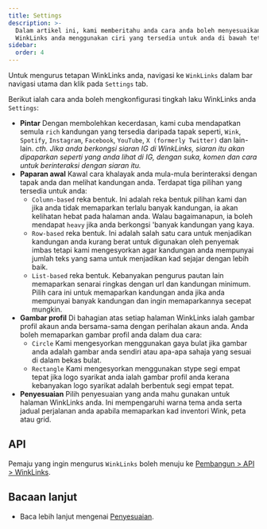 ```yaml
---
title: Settings
description: >-
  Dalam artikel ini, kami memberitahu anda cara anda boleh menyesuaikan halaman
  WinkLinks anda menggunakan ciri yang tersedia untuk anda di bawah tetapan.
sidebar:
  order: 4
---
```

Untuk mengurus tetapan WinkLinks anda, navigasi ke `WinkLinks` dalam bar navigasi utama dan klik pada `Settings` tab.

Berikut ialah cara anda boleh mengkonfigurasi tingkah laku WinkLinks anda `Settings`:

* **Pintar** Dengan membolehkan kecerdasan, kami cuba mendapatkan semula `rich` kandungan yang tersedia daripada tapak seperti, `Wink`, `Spotify`, `Instagram`, `Facebook`, `YouTube`, `X (formerly Twitter)` dan lain-lain. *cth. Jika anda berkongsi siaran IG di WinkLinks, siaran itu akan dipaparkan seperti yang anda lihat di IG, dengan suka, komen dan cara untuk berinteraksi dengan siaran itu.*
* **Paparan awal** Kawal cara khalayak anda mula-mula berinteraksi dengan tapak anda dan melihat kandungan anda. Terdapat tiga pilihan yang tersedia untuk anda:
  * `Column-based` reka bentuk. Ini adalah reka bentuk pilihan kami dan jika anda tidak memaparkan terlalu banyak kandungan, ia akan kelihatan hebat pada halaman anda. Walau bagaimanapun, ia boleh mendapat `heavy` jika anda berkongsi 'banyak kandungan yang kaya.
  * `Row-based` reka bentuk. Ini adalah salah satu cara untuk menjadikan kandungan anda kurang berat untuk digunakan oleh penyemak imbas tetapi kami mengesyorkan agar kandungan anda mempunyai jumlah teks yang sama untuk menjadikan kad sejajar dengan lebih baik.
  * `List-based` reka bentuk. Kebanyakan pengurus pautan lain memaparkan senarai ringkas dengan url dan kandungan minimum. Pilih cara ini untuk memaparkan kandungan anda jika anda mempunyai banyak kandungan dan ingin memaparkannya secepat mungkin.
* **Gambar profil** Di bahagian atas setiap halaman WinkLinks ialah gambar profil akaun anda bersama-sama dengan perihalan akaun anda. Anda boleh memaparkan gambar profil anda dalam dua cara:
  * `Circle` Kami mengesyorkan menggunakan gaya bulat jika gambar anda adalah gambar anda sendiri atau apa-apa sahaja yang sesuai di dalam bekas bulat.
  * `Rectangle` Kami mengesyorkan menggunakan stype segi empat tepat jika logo syarikat anda ialah gambar profil anda kerana kebanyakan logo syarikat adalah berbentuk segi empat tepat.
* **Penyesuaian** Pilih penyesuaian yang anda mahu gunakan untuk halaman WinkLinks anda. Ini mempengaruhi warna tema anda serta jadual perjalanan anda apabila memaparkan kad inventori Wink, peta atau grid.

## API

Pemaju yang ingin mengurus `WinkLinks` boleh menuju ke [Pembangun > API > WinkLinks](/developers/apis/#winklinks-api).

## Bacaan lanjut

* Baca lebih lanjut mengenai [Penyesuaian](/studio/customization).

